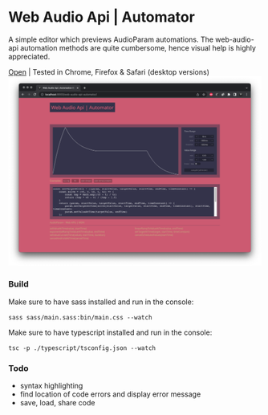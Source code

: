 # Web Audio Api | Automator
A simple editor which previews AudioParam automations. The web-audio-api automation methods are quite cumbersome, hence visual help is highly appreciated. 

[Open](https://andremichelle.github.io/web-audio-api-automator/) | Tested in Chrome, Firefox & Safari (desktop versions)
![alt screenshot](screenshot.png)

### Build
Make sure to have sass installed and run in the console:

    sass sass/main.sass:bin/main.css --watch

Make sure to have typescript installed and run in the console:

    tsc -p ./typescript/tsconfig.json --watch

### Todo
* syntax highlighting
* find location of code errors and display error message
* save, load, share code